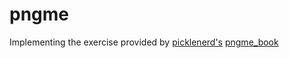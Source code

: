 # pngme

Implementing the exercise provided by [picklenerd's](https://github.com/picklenerd) [pngme_book](https://picklenerd.github.io/pngme_book/chapter_1.html)